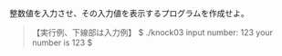 整数値を入力させ、その入力値を表示するプログラムを作成せよ。

> 【実行例、下線部は入力例】
> $ ./knock03
> input number: 123
> your number is 123
> $


